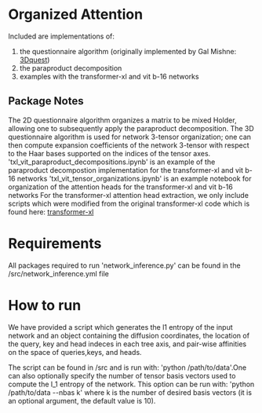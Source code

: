 
# Organized Attention

Included are implementations of:
1) the questionnaire algorithm (originally implemented by Gal Mishne: [3Dquest](https://github.com/gmishne/pyquest)) 
2) the paraproduct decomposition
3) examples with the transformer-xl and vit b-16 networks

## Package Notes
The 2D questionnaire algorithm organizes a matrix to be mixed Holder, allowing one to subsequently apply the paraproduct decomposition.
The 3D questionnaire algorithm is used for network 3-tensor organization; one can then compute expansion coefficients of the network 3-tensor with respect to the Haar bases supported on the indices of the tensor axes.
'txl_vit_paraproduct_decompositions.ipynb' is an example of the paraproduct decompostion implementation for the transformer-xl and vit b-16 networks
'txl_vit_tensor_organizations.ipynb' is an example notebook for organization of the attention heads for the transformer-xl and vit b-16 networks
For the transformer-xl attention head extraction, we only include scripts which were modified from the original transformer-xl code which is found here: [transformer-xl](https://github.com/kimiyoung/transformer-xl)

# Requirements

All packages required to run 'network_inference.py' can be found in the /src/network_inference.yml file

# How to run

We have provided a script which generates the l1 entropy of the input network and an object containing the diffusion coordinates, the location of the query, key and head indeces in each tree axis, and pair-wise affinities on the space of queries,keys, and heads.

The script can be found in /src and is run with: 'python /path/to/data'.One can also optionally specify the number of tensor basis vectors used to compute the l_1 entropy of the network. This option can be run with: 'python /path/to/data --nbas k' where k is the number of desired basis vectors (it is an optional argument, the default value is 10).

